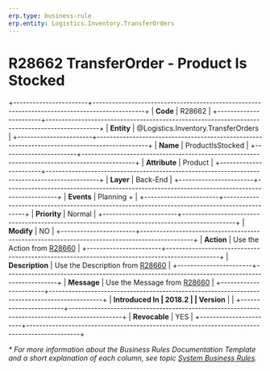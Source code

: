```yaml
---
erp.type: business-rule
erp.entity: Logistics.Inventory.TransferOrders
---
```


# R28662 TransferOrder - Product Is Stocked
+-----------------------+----------------------------------------------------------------------------------------------+
| **Code**              | R28662                                                                                       |
+-----------------------+----------------------------------------------------------------------------------------------+
| **Entity**            | @Logistics.Inventory.TransferOrders                                                          |
+-----------------------+----------------------------------------------------------------------------------------------+
| **Name**              | ProductIsStocked                                                                             |
+-----------------------+----------------------------------------------------------------------------------------------+
| **Attribute**         | Product                                                                                      |
+-----------------------+----------------------------------------------------------------------------------------------+
| **Layer**             | Back-End                                                                                     |
+-----------------------+----------------------------------------------------------------------------------------------+
| **Events**            | Planning +                                                                                   |
+-----------------------+----------------------------------------------------------------------------------------------+
| **Priority**          | Normal                                                                                       |
+-----------------------+----------------------------------------------------------------------------------------------+
| **Modify**            | NO                                                                                           |
+-----------------------+----------------------------------------------------------------------------------------------+
| **Action**            | Use the Action from [R28660](R28660.md)                                                      |
+-----------------------+----------------------------------------------------------------------------------------------+
| **Description**       | Use the Description from [R28660](R28660.md)                                                 |
+-----------------------+----------------------------------------------------------------------------------------------+
| **Message**           | Use the Message from [R28660](R28660.md)                                                     |
+-----------------------+----------------------------------------------------------------------------------------------+
| **Introduced In       | 2018.2                                                                                       |
| Version**             |                                                                                              |
+-----------------------+----------------------------------------------------------------------------------------------+
| **Revocable**         | YES                                                                                          |
+-----------------------+----------------------------------------------------------------------------------------------+

*\* For more information about the Business Rules Documentation Template and a short explanation of each column, see
topic [System Business Rules](../templates/template-description-system-business-rules.md).*
